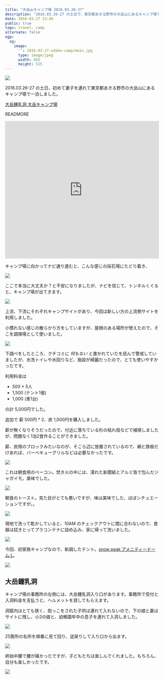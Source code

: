 ```yaml
---
title: "大岳山キャンプ場 2016.03.26-27"
description: "2016.03.26-27 の土日で、東京都あきる野市の大岳山にあるキャンプ場で一泊しました。"
date: 2016-03-27 23:49
public: true
tags: travel, camp
alternate: false
ogp:
  og:
    image:
      '': 2016-03-27-odake-camp/main.jpg
      type: image/jpeg
      width: 992
      height: 525
---
```


![](2016-03-27-odake-camp/main.jpg)

2016.03.26-27 の土日、初めて妻子を連れて東京都あきる野市の大岳山にあるキャンプ場で一泊しました。

[大岳鍾乳洞 大岳キャンプ場](http://otakecamp.web.fc2.com/)

READMORE

<iframe src="https://www.google.com/maps/embed?pb=!1m18!1m12!1m3!1d3237.524711398756!2d139.1559745156463!3d35.76248518017537!2m3!1f0!2f0!3f0!3m2!1i1024!2i768!4f13.1!3m3!1m2!1s0x60193ba92f5edd3d%3A0x6edc4a92cd4716b9!2z5aSn5bKz44Kt44Oj44Oz44OX5aC0!5e0!3m2!1sen!2sjp!4v1459683006829" width="100%" height="450" frameborder="0" style="border:0" allowfullscreen></iframe>

キャンプ場に向かってナビ通り進むと、こんな感じの採石場にたどり着き、

![](2016-03-27-odake-camp/saiseki01.jpg)

ここで本当に大丈夫か？と不安になりましたが、ナビを信じて、トンネルくぐると、キャンプ場が出てきます。

![](2016-03-27-odake-camp/saiseki02.jpg)

上流、下流にそれぞれキャンプサイトがあり、今回は新しい方の上流側サイトを利用しました。

小慣れない感じの散らかり方をしていますが、屋根のある場所が使えたので、そこを調理場として使いました。

![](2016-03-27-odake-camp/table.jpg)

下調べをしたところ、クチコミに _何もない_ と書かれていたを読んで警戒していましたが、水洗トイレや水回りなど、施設が綺麗だったので、とても使いやすかったです。

利用料金は

- 500 * 5人
- 1,500 (テント1張)
- 1,000 (車1台)

の計 5,000円でした。

追加で 薪 500円 * 2、炭 1,000円を購入しました。

薪が無くなりそうだったので、付近に落ちている杉の枯れ枝などで補填しましたが、問題なく1泊2食作ることができました。

薪、炭用のブロックみたいなのが、そこら辺に放置されているので、網と鉄板だけあれば、バーベキューグリルなどは必要なかったです。

![](2016-03-27-odake-camp/hango.jpg)

これは朝食用のベーコン。焚き火の中には、濡れた新聞紙とアルミ箔で包んだジャガイモ。美味でした。

![](2016-03-27-odake-camp/bacon.jpg)

朝食のトースト。見た目がとても悪いですが、味は美味でした、ほぼシチュエーションですが。。

![](2016-03-27-odake-camp/toast.jpg)

現地で洗って乾かしていると、10AM のチェックアウトに間に合わないので、食器は拭きとってプラコンテナに詰め込み、家に帰って洗いました。

![](2016-03-27-odake-camp/cleandish.jpg)

今回、初家族キャンプなので、新調したテント。[snow peak アメニティードーム L](http://www.amazon.co.jp/gp/product/B00JREZGPE/ref=as_li_ss_tl?ie=UTF8&camp=247&creative=7399&creativeASIN=B00JREZGPE&linkCode=as2&tag=atsushnagased-22)。

![](2016-03-27-odake-camp/tent.jpg)

## 大岳鍾乳洞

キャンプ場の事務所の左側には、大岳鍾乳洞入り口があります。事務所で受付と入洞料金を支払うと、ヘルメットを貸してもらえます。

洞窟内はとても狭く、抱っこをされた子供は連れて入れないので、下の娘と妻はサイトに残し、小2の娘と、幼稚園年中の息子を連れて入洞しました。

![](2016-03-27-odake-camp/cave01.jpg)

25箇所の名所を順番に見て回り、逆戻りして入り口から出ます。

![](2016-03-27-odake-camp/cave02.jpg)

終始中腰で腰が痛かったですが、子どもたちは楽しんでくれました。もちろん、自分も楽しかったです。

![](2016-03-27-odake-camp/cave03.jpg)
